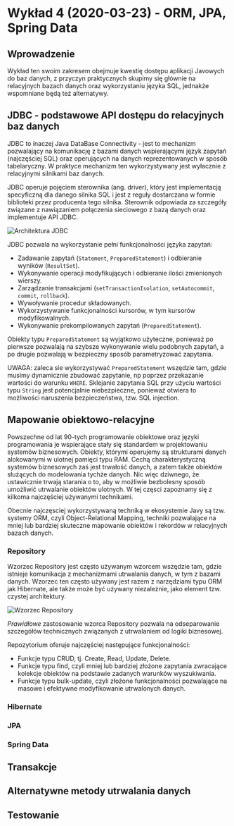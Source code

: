 # Wykład 4 (2020-03-23) - ORM, JPA, Spring Data
## Wprowadzenie
Wykład ten swoim zakresem obejmuje kwestię dostępu aplikacji Javowych do baz danych, z przyczyn praktycznych skupimy się głównie na relacyjnych bazach danych oraz wykorzystaniu języka SQL, jednakże wspomniane będą też alternatywy.

## JDBC - podstawowe API dostępu do relacyjnych baz danych
JDBC to inaczej Java DataBase Connectivity - jest to mechanizm pozwalający na komunikację z bazami danych wspierającymi język zapytań (najczęściej SQL) oraz operujących na danych reprezentowanych w sposób tabelaryczny. W praktyce mechanizm ten wykorzystywany jest wyłacznie z relacyjnymi silnikami baz danych.

JDBC operuje pojęciem sterownika (ang. driver), który jest implementacją specyficzną dla danego silnika SQL i jest z reguły dostarczana w formie biblioteki przez producenta tego silnika. Sterownik odpowiada za szczegóły związane z nawiązaniem połączenia sieciowego z bazą danych oraz implementuje API JDBC.

![Architektura JDBC](http://www.plantuml.com/plantuml/proxy?cache=no&src=https://raw.githubusercontent.com/pwr-piisw/wyklady/develop/konspekt/jdbc.puml)

JDBC pozwala na wykorzystanie pełni funkcjonalności języka zapytań:
* Zadawanie zapytań (`Statement`, `PreparedStatement`) i odbieranie wyników (`ResultSet`).
* Wykonywanie operacji modyfikujących i odbieranie ilości zmienionych wierszy.
* Zarządzanie transakcjami (`setTransactionIsolation`, `setAutocommit`, `commit`, `rollback`).
* Wywoływanie procedur składowanych.
* Wykorzystywanie funkcjonalności kursorów, w tym kursorów modyfikowalnych.
* Wykonywanie prekompilowanych zapytań (`PreparedStatement`).

Obiekty typu `PreparedStatement` są wyjątkowo użyteczne, ponieważ po pierwsze pozwalają na szybsze wykonywanie wielu podobnych zapytań, a po drugie pozwalają w bezpieczny sposób parametryzować zapytania.

UWAGA: zaleca sie wykorzystywać `PreparedStatement` wszędzie tam, gdzie musimy dynamicznie zbudować zapytanie, np poprzez przekazanie wartości do warunku `WHERE`. Sklejanie zapytania SQL przy użyciu wartości typu `String` jest potencjalnie niebezpieczne, ponieważ otwiera to możliwości naruszenia bezpieczeństwa, tzw. SQL injection.

## Mapowanie obiektowo-relacyjne
Powszechne od lat 90-tych programowanie obiektowe oraz języki programowania je wspierające stały się standardem w projektowaniu systemów biznesowych. Obiekty, którymi operujemy są strukturami danych alokowanymi w ulotnej pamięci typu RAM. Cechą charakterystyczną systemów biznesowych zaś jest trwałość danych, a zatem także obiektów służących do modelowania tychże danych. Nic więc dziwnego, że ustawicznie trwają starania o to, aby w możliwie bezbolesny sposób umożliwić utrwalanie obiektów ulotnych. W tej częsci zapoznamy się z kilkoma najczęściej używanymi technikami.

Obecnie najczęsciej wykorzystywaną techniką w ekosystemie Javy są tzw. systemy ORM, czyli Object-Relational Mapping, techniki pozwalające na mniej lub bardziej skuteczne mapowanie obiektów i rekordów w relacyjnych bazach danych.

### Repository
Wzorzec Repository jest często używanym wzorcem wszędzie tam, gdzie istnieje komunikacja z mechanizmami utrwalania danych, w tym z bazami danych. Wzorzec ten często używany jest razem z narzędziami typu ORM jak Hibernate, ale także może być używany niezależnie, jako element tzw. czystej architektury.

![Wzorzec Repository](http://www.plantuml.com/plantuml/proxy?cache=no&src=https://raw.githubusercontent.com/pwr-piisw/wyklady/develop/konspekt/repository.puml)

_Prawidłowe_ zastosowanie wzorca Repository pozwala na odseparowanie szczegółów technicznych związanych z utrwalaniem od logiki biznesowej.

Repozytorium oferuje najczęściej następujące funkcjonalności:
- Funkcje typu CRUD, tj. Create, Read, Update, Delete.
- Funkcje typu find, czyli mniej lub bardziej złożone zapytania zwracające kolekcje obiektów na podstawie zadanych warunków wyszukiwania.
- Funkcje typu bulk-update, czyli złożone funkcjonalności pozwalające na masowe i efektywne modyfikowanie utrwalonych danych.

### Hibernate
### JPA
### Spring Data

## Transakcje

## Alternatywne metody utrwalania danych

## Testowanie
